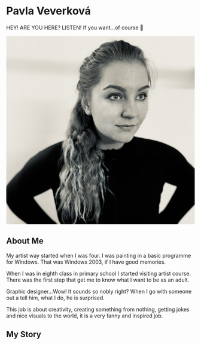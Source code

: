 # Pavla Veverková
HEY! ARE YOU HERE? LISTEN! 
If you want...of course 🦖

![image](fotka.png)

## About Me
My artist way started when I was four. I was painting in a basic programme for Windows. That was Windows 2003, if I have good memories.

When I was in eighth class in primary school I started visiting artist course. There was the first step that get me to know what I want to be as an adult.
 
Graphic designer...Wow! 
It sounds so nobly right? 
When I go with someone out a tell him, what I do, he is surprised. 

This job is about creativity, creating something from nothing, getting jokes and nice visuals to the world, it is a very fanny and inspired job.

## My Story



